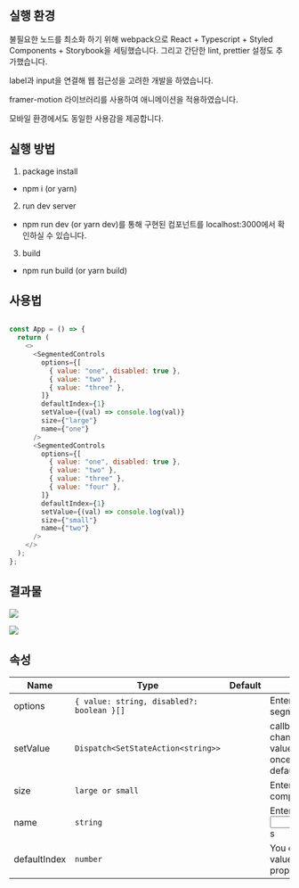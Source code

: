 ## 실행 환경

불필요한 노드를 최소화 하기 위해 webpack으로 React + Typescript + Styled Components + Storybook을 세팅했습니다. 그리고 간단한 lint, prettier 설정도 추가했습니다.

label과 input을 연결해 웹 접근성을 고려한 개발을 하였습니다. 

framer-motion 라이브러리를 사용하여 애니메이션을 적용하였습니다. 

모바일 환경에서도 동일한 사용감을 제공합니다.

## 실행 방법

1. package install

- npm i (or yarn)

2. run dev server

- npm run dev (or yarn dev)를 통해 구현된 컴포넌트를 localhost:3000에서 확인하실 수 있습니다.

3. build

- npm run build (or yarn build)

## 사용법
```js

const App = () => {
  return (
    <>
      <SegmentedControls
        options={[
          { value: "one", disabled: true },
          { value: "two" },
          { value: "three" },
        ]}
        defaultIndex={1}
        setValue={(val) => console.log(val)}
        size={"large"}
        name={"one"}
      />
      <SegmentedControls
        options={[
          { value: "one", disabled: true },
          { value: "two" },
          { value: "three" },
          { value: "four" },
        ]}
        defaultIndex={1}
        setValue={(val) => console.log(val)}
        size={"small"}
        name={"two"}
      />
    </>
  );
};

```

## 결과물

![](https://velog.velcdn.com/images/dusdjeks/post/69213a67-6062-4c34-bacf-756526c61826/image.gif)

![](https://velog.velcdn.com/images/dusdjeks/post/7e340608-a6ea-4693-9e85-d08f76883e54/image.gif)



## 속성
|Name|Type|Default|Description|
|---|---|---|---|
|options|`{ value: string, disabled?: boolean }[]`||Enter the label of segments
|setValue|`Dispatch<SetStateAction<string>>`||callback on input change, passed the value string. Called once initially with the default value on mount. 
|size|`large or small`||Enter the size of component you want
|name|`string`||Enter name of the radio <input>s
|defaultIndex|`number`||You could set default value through this property
